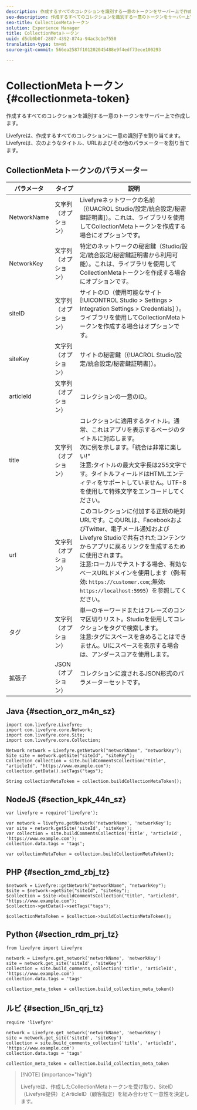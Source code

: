 ```yaml
---
description: 作成するすべてのコレクションを識別する一意のトークンをサーバー上で作成します。
seo-description: 作成するすべてのコレクションを識別する一意のトークンをサーバー上で作成します。
seo-title: CollectionMetaトークン
solution: Experience Manager
title: CollectionMetaトークン
uuid: d5db0b0f-2807-4392-874a-94ac3c1e7550
translation-type: tm+mt
source-git-commit: 566ea2587f101202045488e9f4edf73ece100293

---
```



# CollectionMetaトークン{#collectionmeta-token}

作成するすべてのコレクションを識別する一意のトークンをサーバー上で作成します。

Livefyreは、作成するすべてのコレクションに一意の識別子を割り当てます。Livefyreは、次のようなタイトル、URLおよびその他のパラメーターを割り当てます。

## CollectionMetaトークンのパラメーター

| パラメータ | タイプ | 説明 |
|--- |--- |--- |
| NetworkName | 文字列（オプション） | Livefyreネットワークの名前（{!UACROL Studio/設定/統合設定/秘密鍵証明書]）。これは、ライブラリを使用してCollectionMetaトークンを作成する場合にオプションです。 |
| NetworkKey | 文字列（オプション） | 特定のネットワークの秘密鍵（Studio/設定/統合設定/秘密鍵証明書から利用可能）。これは、ライブラリを使用してCollectionMetaトークンを作成する場合にオプションです。 |
| siteID | 文字列（オプション） | サイトのID（使用可能なサイト [!UICONTROL Studio > Settings > Integration Settings > Credentials] ）。ライブラリを使用してCollectionMetaトークンを作成する場合はオプションです。 |
| siteKey | 文字列（オプション） | サイトの秘密鍵（{!UACROL Studio/設定/統合設定/秘密鍵証明書]）。 |
| articleId | 文字列（オプション） | コレクションの一意のID。 |
| title | 文字列（オプション） | コレクションに適用するタイトル。通常、これはアプリを表示するページのタイトルに対応します。<br>次に例を示します。「統合は非常に楽しい!"<br>注意:タイトルの最大文字長は255文字です。タイトルフィールドはHTMLエンティティをサポートしていません。UTF-8を使用して特殊文字をエンコードしてください。 |
| url | 文字列（オプション） | このコレクションに付加する正規の絶対URLです。このURLは、FacebookおよびTwitter、電子メール通知およびLivefyre Studioで共有されたコンテンツからアプリに戻るリンクを生成するために使用されます。<br>注意:ローカルでテストする場合、有効なベースURLドメインを使用します（例:有効: `https://customer.com`;;無効: `https://localhost:5995`）を参照してください。 |
| タグ | 文字列（オプション） | 単一のキーワードまたはフレーズのコンマ区切りリスト。Studioを使用してコレクションをタグで検索します。</br>注意:タグにスペースを含めることはできません。UIにスペースを表示する場合は、アンダースコアを使用します。 |
| 拡張子 | JSON（オプション） | コレクションに渡されるJSON形式のパラメーターセットです。 |

## Java {#section_orz_m4n_sz}

```
import com.livefyre.Livefyre; 
import com.livefyre.core.Network; 
import com.livefyre.core.Site; 
import com.livefyre.core.Collection; 
  
Network network = Livefyre.getNetwork("networkName", "networkKey"); 
Site site = network.getSite("siteId", "siteKey"); 
Collection collection = site.buildCommentsCollection("title", "articleId", "https://www.example.com"); 
collection.getData().setTags("tags"); 
  
String collectionMetaToken = collection.buildCollectionMetaToken();
```

## NodeJS {#section_kpk_44n_sz}

```
var livefyre = require('livefyre'); 
  
var network = livefyre.getNetwork('networkName', 'networkKey'); 
var site = network.getSite('siteId', 'siteKey'); 
var collection = site.buildCommentsCollection('title', 'articleId', 'https://www.example.com'); 
collection.data.tags = 'tags'; 
  
var collectionMetaToken = collection.buildCollectionMetaToken(); 
```

## PHP {#section_zmd_zbj_tz}

```
$network = Livefyre::getNetwork("networkName", "networkKey"); 
$site = $network->getSite("siteId", "siteKey"); 
$collection = $site->buildCommentsCollection("title", "articleId", "https://www.example.com"); 
$collection->getData()->setTags("tags"); 
  
$collectionMetaToken = $collection->buildCollectionMetaToken();
```

## Python {#section_rdm_prj_tz}

```
from livefyre import Livefyre 
  
network = Livefyre.get_network('networkName', 'networkKey') 
site = network.get_site('siteId', 'siteKey') 
collection = site.build_comments_collection('title', 'articleId', 'https://www.example.com') 
collection.data.tags = 'tags' 
  
collection_meta_token = collection.build_collection_meta_token()
```

## ルビ {#section_l5n_qrj_tz}

```
require 'livefyre' 
  
network = Livefyre.get_network('networkName', 'networkKey') 
site = network.get_site('siteId', 'siteKey') 
collection = site.build_comments_collection('title', 'articleId', 'https://www.example.com') 
collection.data.tags = 'tags' 
  
collection_meta_token = collection.build_collection_meta_token 
```

>[!NOTE] {importance="high"}
>
>Livefyreは、作成したCollectionMetaトークンを受け取り、SiteID（Livefyre提供）とArticleID（顧客指定）を組み合わせて一意性を決定します。

